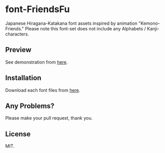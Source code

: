 # font-FriendsFu

Japanese Hiragana-Katakana font assets inspired by animation "Kemono-Friends."
Please note this font-set does not include any Alphabets / Kanji-characters.

## Preview

See demonstration from [here](https://kyoyababa.github.io/font-FriendsFu/).

## Installation

Download each font files from [here](TODO:).

## Any Problems?

Please make your pull request, thank you.

## License

MIT.
